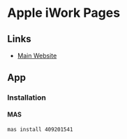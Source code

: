 # Apple iWork Pages

## Links

- [Main Website](https://apple.com/pages)

## App

### Installation

#### MAS

```sh
mas install 409201541
```
